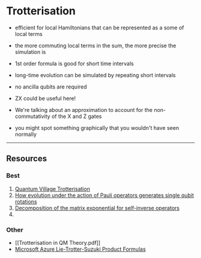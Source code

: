 # Trotterisation
- efficient for local Hamiltonians that can be represented as a some of local terms
- the more commuting local terms in the sum, the more precise the simulation is
- 1st order formula is good for short time intervals
- long-time evolution can be simulated by repeating short intervals
- no ancilla qubits are required

- ZX could be useful here!
- We're talking about an approximation to account for the non-commutativity of the X and Z gates
- you might spot something graphically that you wouldn't have seen normally

---

## Resources

### Best
1) [Quantum Village Trotterisation](https://www.youtube.com/watch?v=m1FEgaddEds)
2) [How evolution under the action of Pauli operators generates single qubit rotations](https://www.youtube.com/watch?v=eRCQRGGBYpI)
3) [Decomposition of the matrix exponential for self-inverse operators](https://www.youtube.com/watch?v=dAcoWC5GdEQ&list=PL2llvn_HgOZsMgdsYUwpxSmb_Selg2imn&index=1)
4) 

### Other
- [[Trotterisation in QM Theory.pdf]]
- [Microsoft Azure Lie-Trotter-Suzuki Product Formulas](https://learn.microsoft.com/en-us/azure/quantum/user-guide/libraries/chemistry/concepts/algorithms)